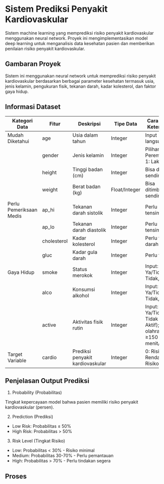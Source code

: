 # Sistem Prediksi Penyakit Kardiovaskular

Sistem machine learning yang memprediksi risiko penyakit kardiovaskular menggunakan neural network. Proyek ini mengimplementasikan model deep learning untuk menganalisis data kesehatan pasien dan memberikan penilaian risiko penyakit kardiovaskular.

## Gambaran Proyek
Sistem ini menggunakan neural network untuk memprediksi risiko penyakit kardiovaskular berdasarkan berbagai parameter kesehatan termasuk usia, jenis kelamin, pengukuran fisik, tekanan darah, kadar kolesterol, dan faktor gaya hidup.

## Informasi Dataset

| Kategori Data              | Fitur       | Deskripsi                        | Tipe Data      | Cara Input / Keterangan                                                |
| -------------------------- | ----------- | -------------------------------- | -------------- | ---------------------------------------------------------------------- |
| Mudah Diketahui          | age         | Usia dalam tahun                 | Integer        | Input langsung                                                         |
|                            | gender      | Jenis kelamin                    | Integer | Pilihan (0: Perempuan, 1: Laki-laki)                                   |
|                            | height      | Tinggi badan (cm)                | Integer        | Bisa diukur sendiri                                                    |
|                            | weight      | Berat badan (kg)                 | Float/Integer  | Bisa ditimbang sendiri                                                 |
| Perlu Pemeriksaan Medis | ap\_hi      | Tekanan darah sistolik           | Integer        | Perlu tensimeter                                                       |
|                            | ap\_lo      | Tekanan darah diastolik          | Integer        | Perlu tensimeter                                                       |
|                            | cholesterol | Kadar kolesterol                 | Integer | Perlu tes darah                                                        |
|                            | gluc        | Kadar gula darah                 | Integer | Perlu tes gula                                                         |
| Gaya Hidup              | smoke       | Status merokok                   | Integer | Input: Ya/Tidak (0: Tidak, 1: Ya)                                      |
|                            | alco        | Konsumsi alkohol                 | Integer | Input: Ya/Tidak (0: Tidak, 1: Ya)                                      |
|                            | active      | Aktivitas fisik rutin            | Integer | Input: Ya/Tidak (0: Tidak aktif, 1: Aktif); olahraga ≥150 menit/minggu |
| Target Variable         | cardio      | Prediksi penyakit kardiovaskular | Integer        | 0: Risiko Rendah, 1: Risiko Tinggi                                     |

## Penjelasan Output Prediksi

1. Probability (Probabilitas)

Tingkat kepercayaan model bahwa pasien memiliki risiko penyakit kardiovaskular (persen).

2. Prediction (Prediksi)

  - Low Risk: Probabilitas ≤ 50%
  - High Risk: Probabilitas > 50%

3. Risk Level (Tingkat Risiko)

  - Low: Probabilitas < 30% - Risiko minimal
  - Medium: Probabilitas 30-70% - Perlu pemantauan
  - High: Probabilitas > 70% - Perlu tindakan segera

## Proses
